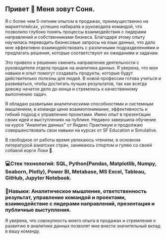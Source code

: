 ## Привет 👋 Меня зовут Соня.

Я с более чем 5-летним опытом в продажах, преимущественно на маркетплейсах, успешно набирала и руководила командой, что позволило глубоко понять процессы взаимодействия с лидерами направлений и собственниками бизнеса. Благодаря этому опыту научилась переводить бизнесовые запросы на язык данных, что дало мне эффективно взаимодействовать с различными подразделениями и предлагать решения, которые соответствуют их ожиданиям и задачам.

Это привело к решению сменить направление деятельности с руководителя отдела продаж на аналитика данных. Я уверена, что мои навыки и опыт помогут создавать продукты, которые будут действительно полезны для людей. В новой профессии готова учиться и развиваться, чтобы достигать лучших результатов, так как всегда довожу начатое дело до конца и стремлюсь к качественному выполнению задач.

Я обладаю развитыми аналитическими способностями и системным мышлением, в команде ценю взаимопонимание, эффективность и гибкий подход к управлению проектами. Имею опыт в презентации своих идей и выступлениях на публике. Недавно завершила обучение на курсе "Аналитик данных" от Яндекс Практикум и продолжаю совершенствовать свои навыки на курсах от SF Education и Simulative.

В свободное от работы время увлекаюсь чтением, в основном литературой азиатских стран, занимаюсь спортом и гуляю со своей собакой корги Локи 🐶.

### 💻Стек технологий: SQL, Python(Pandas, Matplotlib, Numpy, Seaborn, Plotly), Power BI, Metabase, MS Excel, Tableau, GitHub, Jupyter Notebook.

### 🔧Навыки: Аналитическое мышление, ответственность результат, управление командой и проектами, взаимодействие с лидерами направлений, презентация и публичные выступления.

Я уверена, что совокупность моего опыта в продажах и стремление к развитию в аналитике данных позволят мне внести значительный вклад в вашу команду.
